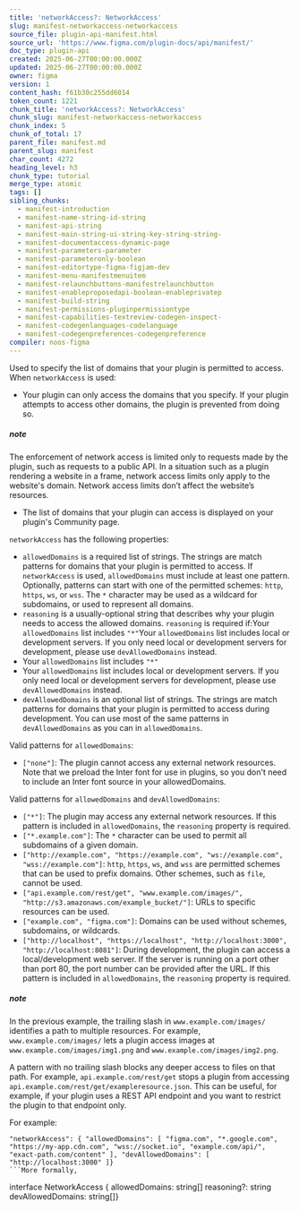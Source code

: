 ```yaml
---
title: 'networkAccess?: NetworkAccess'
slug: manifest-networkaccess-networkaccess
source_file: plugin-api-manifest.html
source_url: 'https://www.figma.com/plugin-docs/api/manifest/'
doc_type: plugin-api
created: 2025-06-27T00:00:00.000Z
updated: 2025-06-27T00:00:00.000Z
owner: figma
version: 1
content_hash: f61b30c255dd6014
token_count: 1221
chunk_title: 'networkAccess?: NetworkAccess'
chunk_slug: manifest-networkaccess-networkaccess
chunk_index: 5
chunk_of_total: 17
parent_file: manifest.md
parent_slug: manifest
char_count: 4272
heading_level: h3
chunk_type: tutorial
merge_type: atomic
tags: []
sibling_chunks:
  - manifest-introduction
  - manifest-name-string-id-string
  - manifest-api-string
  - manifest-main-string-ui-string-key-string-string-
  - manifest-documentaccess-dynamic-page
  - manifest-parameters-parameter
  - manifest-parameteronly-boolean
  - manifest-editortype-figma-figjam-dev
  - manifest-menu-manifestmenuitem
  - manifest-relaunchbuttons-manifestrelaunchbutton
  - manifest-enableproposedapi-boolean-enableprivatep
  - manifest-build-string
  - manifest-permissions-pluginpermissiontype
  - manifest-capabilities-textreview-codegen-inspect-
  - manifest-codegenlanguages-codelanguage
  - manifest-codegenpreferences-codegenpreference
compiler: noos-figma
---
```


Used to specify the list of domains that your plugin is permitted to access. When `networkAccess` is used:

- Your plugin can only access the domains that you specify. If your plugin attempts to access other domains, the plugin is prevented from doing so.

##### note

The enforcement of network access is limited only to requests made by the plugin, such as requests to a public API. In a situation such as a plugin rendering a website in a frame, network access limits only apply to the website's domain. Network access limits don’t affect the website’s resources.
- The list of domains that your plugin can access is displayed on your plugin's Community page.

`networkAccess` has the following properties:

- `allowedDomains` is a required list of strings. The strings are match patterns for domains that your plugin is permitted to access. If `networkAccess` is used, `allowedDomains` must include at least one pattern. Optionally, patterns can start with one of the permitted schemes: `http`, `https`, `ws`, or `wss`. The `*` character may be used as a wildcard for subdomains, or used to represent all domains.
- `reasoning` is a usually-optional string that describes why your plugin needs to access the allowed domains. `reasoning` is required if:Your `allowedDomains` list includes `"*"`Your `allowedDomains` list includes local or development servers. If you only need local or development servers for development, please use `devAllowedDomains` instead.
- Your `allowedDomains` list includes `"*"`
- Your `allowedDomains` list includes local or development servers. If you only need local or development servers for development, please use `devAllowedDomains` instead.
- `devAllowedDomains` is an optional list of strings. The strings are match patterns for domains that your plugin is permitted to access during development. You can use most of the same patterns in `devAllowedDomains` as you can in `allowedDomains`.

Valid patterns for `allowedDomains`:

- `["none"]`: The plugin cannot access any external network resources. Note that we preload the Inter font for use in plugins, so you don't need to include an Inter font source in your allowedDomains.

Valid patterns for `allowedDomains` and `devAllowedDomains`:

- `["*"]`: The plugin may access any external network resources. If this pattern is included in `allowedDomains`, the `reasoning` property is required.
- `["*.example.com"]`: The `*` character can be used to permit all subdomains of a given domain.
- `["http://example.com", "https://example.com", "ws://example.com", "wss://example.com"]`: `http`, `https`, `ws`, and `wss` are permitted schemes that can be used to prefix domains. Other schemes, such as `file`, cannot be used.
- `["api.example.com/rest/get", "www.example.com/images/", "http://s3.amazonaws.com/example_bucket/"]`: URLs to specific resources can be used.
- `["example.com", "figma.com"]`: Domains can be used without schemes, subdomains, or wildcards.
- `["http://localhost", "https://localhost", "http://localhost:3000", "http://localhost:8081"]`: During development, the plugin can access a local/development web server. If the server is running on a port other than port 80, the port number can be provided after the URL. If this pattern is included in `allowedDomains`, the `reasoning` property is required.

##### note

In the previous example, the trailing slash in `www.example.com/images/` identifies a path to multiple resources. For example, `www.example.com/images/` lets a plugin access images at `www.example.com/images/img1.png` and `www.example.com/images/img2.png`.

A pattern with no trailing slash blocks any deeper access to files on that path. For example, `api.example.com/rest/get` stops a plugin from accessing `api.example.com/rest/get/exampleresource.json`. This can be useful, for example, if your plugin uses a REST API endpoint and you want to restrict the plugin to that endpoint only.

For example:

```
"networkAccess": { "allowedDomains": [ "figma.com", "*.google.com", "https://my-app.cdn.com", "wss://socket.io", "example.com/api/", "exact-path.com/content" ], "devAllowedDomains": [ "http://localhost:3000" ]}
```More formally,

```
interface NetworkAccess { allowedDomains: string[] reasoning?: string devAllowedDomains: string[]}
```
